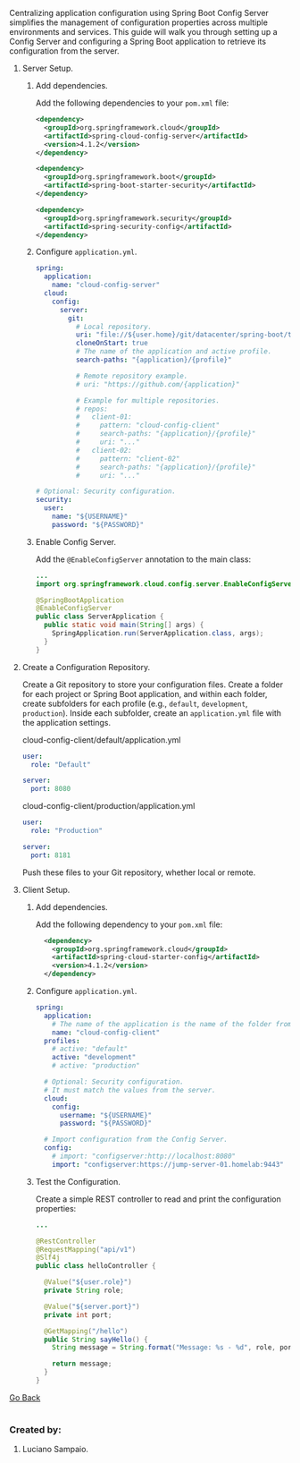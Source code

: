 Centralizing application configuration using Spring Boot Config Server simplifies the management of configuration properties across multiple environments and services. This guide will walk you through setting up a Config Server and configuring a Spring Boot application to retrieve its configuration from the server.

1. Server Setup.

    1. Add dependencies.

        Add the following dependencies to your `pom.xml` file:

        ```xml
        <dependency>
          <groupId>org.springframework.cloud</groupId>
          <artifactId>spring-cloud-config-server</artifactId>
          <version>4.1.2</version>
        </dependency>

        <dependency>
          <groupId>org.springframework.boot</groupId>
          <artifactId>spring-boot-starter-security</artifactId>
        </dependency>

        <dependency>
          <groupId>org.springframework.security</groupId>
          <artifactId>spring-security-config</artifactId>
        </dependency>
        ```

    1. Configure `application.yml`.

        ```yml
        spring:
          application:
            name: "cloud-config-server"
          cloud:
            config:
              server:
                git:
                  # Local repository.
                  uri: "file://${user.home}/git/datacenter/spring-boot/tutorial/samples/08-cloud-config/git-config"
                  cloneOnStart: true
                  # The name of the application and active profile.
                  search-paths: "{application}/{profile}"

                  # Remote repository example.
                  # uri: "https://github.com/{application}"

                  # Example for multiple repositories.
                  # repos:
                  #   client-01:
                  #     pattern: "cloud-config-client"
                  #     search-paths: "{application}/{profile}"
                  #     uri: "..."
                  #   client-02:
                  #     pattern: "client-02"
                  #     search-paths: "{application}/{profile}"
                  #     uri: "..."

        # Optional: Security configuration.
        security:
          user:
            name: "${USERNAME}"
            password: "${PASSWORD}"
        ```

    1. Enable Config Server.

        Add the `@EnableConfigServer` annotation to the main class:
        ```java
        ...
        import org.springframework.cloud.config.server.EnableConfigServer;

        @SpringBootApplication
        @EnableConfigServer
        public class ServerApplication {
          public static void main(String[] args) {
            SpringApplication.run(ServerApplication.class, args);
          }
        }
        ```

1. Create a Configuration Repository.

    Create a Git repository to store your configuration files. Create a folder for each project or Spring Boot application, and within each folder, create subfolders for each profile (e.g., `default`, `development`, `production`). Inside each subfolder, create an `application.yml` file with the application settings.

    cloud-config-client/default/application.yml
    ```yml
    user:
      role: "Default"

    server:
      port: 8080
    ```

    cloud-config-client/production/application.yml
    ```yml
    user:
      role: "Production"

    server:
      port: 8181
    ```

    Push these files to your Git repository, whether local or remote.

1. Client Setup.

    1. Add dependencies.

        Add the following dependency to your `pom.xml` file:

        ```xml
          <dependency>
            <groupId>org.springframework.cloud</groupId>
            <artifactId>spring-cloud-starter-config</artifactId>
            <version>4.1.2</version>
          </dependency>
        ```

    1. Configure `application.yml`.

        ```yml
        spring:
          application:
            # The name of the application is the name of the folder from the Git repository.
            name: "cloud-config-client"
          profiles:
            # active: "default"
            active: "development"
            # active: "production"

          # Optional: Security configuration.
          # It must match the values from the server.
          cloud:
            config:
              username: "${USERNAME}"
              password: "${PASSWORD}"

          # Import configuration from the Config Server.
          config:
            # import: "configserver:http://localhost:8080"
            import: "configserver:https://jump-server-01.homelab:9443"
        ```

    1. Test the Configuration.

        Create a simple REST controller to read and print the configuration properties:

        ```java
        ...

        @RestController
        @RequestMapping("api/v1")
        @Slf4j
        public class helloController {

          @Value("${user.role}")
          private String role;

          @Value("${server.port}")
          private int port;

          @GetMapping("/hello")
          public String sayHello() {
            String message = String.format("Message: %s - %d", role, port);

            return message;
          }
        }
        ```

[Go Back](../../../README.md)

#
### Created by:

1. Luciano Sampaio.
